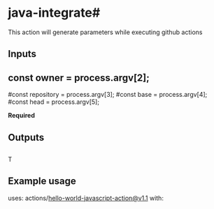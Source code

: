 # java-integrate# 

This action will generate parameters while executing github actions

## Inputs

## const owner = process.argv[2];
#const repository = process.argv[3];
#const base = process.argv[4];
#const head = process.argv[5];

**Required** 

## Outputs

## 

T

## Example usage

uses: actions/hello-world-javascript-action@v1.1
with:
  